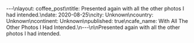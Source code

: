 ---\nlayout: coffee_post\ntitle: Presented again with all the other photos I had intended.\ndate: 2020-08-25\ncity: Unknown\ncountry: Unknown\ncontinent: Unknown\npublished: true\ncafe_name: With All The Other Photos I Had Intended.\n---\n\nPresented again with all the other photos I had intended.